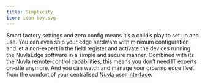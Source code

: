 ```yaml
---
title: Simplicity
icon: icon-toy.svg
---
```


Smart factory settings and zero config means it’s a child’s play to set up and use. You can even ship your edge hardware with minimum configuration and let a non-expert in the field register and activate the devices running the NuvlaEdge software in a simple and secure manner. Combined with its the Nuvla remote-control capabilities, this means you don’t need IT experts on-site anymore. And you can watch and manage your growing edge fleet from the comfort of your centralised [Nuvla user interface](/platform).
